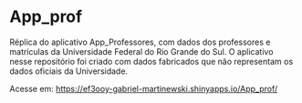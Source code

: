 # App_prof

Réplica do aplicativo App_Professores, com dados dos professores e matrículas da Universidade Federal do Rio Grande do Sul.
O aplicativo nesse repositório foi criado com dados fabricados que não representam os dados oficiais da Universidade.

Acesse em:
https://ef3ooy-gabriel-martinewski.shinyapps.io/App_prof/
